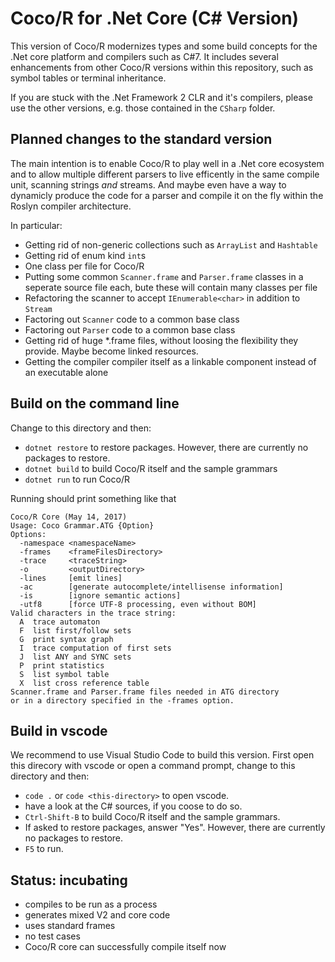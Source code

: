 # Coco/R for .Net Core (C# Version)

This version of Coco/R modernizes types and some build concepts for
the .Net core platform and compilers such as C#7.
It includes several enhancements from other Coco/R versions 
within this repository, such as symbol tables or terminal inheritance.

If you are stuck with the .Net Framework 2 CLR and it's compilers, 
please use the other versions, e.g. those contained in the `CSharp` folder.


## Planned changes to the standard version

The main intention is to enable Coco/R to play well in a .Net core ecosystem and to allow
multiple different parsers to live efficently in the same compile unit, 
scanning strings *and* streams. And maybe even have a way to dynamicly produce the 
code for a parser and compile it on the fly within the Roslyn compiler architecture.

In particular:

* Getting rid of non-generic collections such as `ArrayList` and `Hashtable`
* Getting rid of enum kind `int`s
* One class per file for Coco/R
* Putting some common `Scanner.frame` and `Parser.frame` classes in a seperate source file each, bute these will contain many classes per file
* Refactoring the scanner to accept `IEnumerable<char>` in addition to `Stream`
* Factoring out `Scanner` code to a common base class
* Factoring out `Parser` code to a common base class
* Getting rid of huge *.frame files, without loosing the flexibility they provide. Maybe become linked resources.
* Getting the compiler compiler itself as a linkable component instead of an executable alone 


## Build on the command line

Change to this directory and then:
* `dotnet restore` to restore packages. However, there are currently no packages to restore.
* `dotnet build` to build Coco/R itself and the sample grammars
* `dotnet run` to run Coco/R

Running should print something like that
````plaintext
Coco/R Core (May 14, 2017)
Usage: Coco Grammar.ATG {Option}
Options:
  -namespace <namespaceName>
  -frames    <frameFilesDirectory>
  -trace     <traceString>
  -o         <outputDirectory>
  -lines     [emit lines]
  -ac        [generate autocomplete/intellisense information]
  -is        [ignore semantic actions]
  -utf8      [force UTF-8 processing, even without BOM]
Valid characters in the trace string:
  A  trace automaton
  F  list first/follow sets
  G  print syntax graph
  I  trace computation of first sets
  J  list ANY and SYNC sets
  P  print statistics
  S  list symbol table
  X  list cross reference table
Scanner.frame and Parser.frame files needed in ATG directory
or in a directory specified in the -frames option.
````


## Build in vscode

We recommend to use Visual Studio Code to build this version. First open this direcory with vscode or open a command prompt, change to this directory and then:
* `code .` or `code <this-directory>` to open vscode.
* have a look at the C# sources, if you coose to do so.
* `Ctrl-Shift-B` to build Coco/R itself and the sample grammars.
* If asked to restore packages, answer "Yes". However, there are currently no packages to restore.
* `F5` to run.

## Status: incubating

* compiles to be run as a process
* generates mixed V2 and core code
* uses standard frames
* no test cases
* Coco/R core can successfully compile itself now
